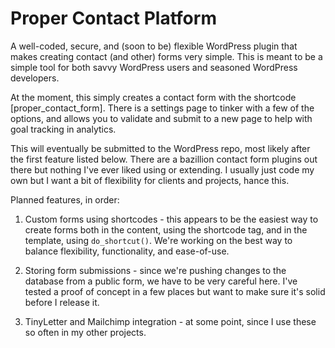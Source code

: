 Proper Contact Platform
================= 

A well-coded, secure, and (soon to be) flexible WordPress plugin that makes creating contact (and other) forms very simple. This is meant to be a simple tool for both savvy WordPress users and seasoned WordPress developers. 

At the moment, this simply creates a contact form with the shortcode [proper_contact_form]. There is a settings page to tinker with a few of the options, and allows you to validate and submit to a new page to help with goal tracking in analytics.

This will eventually be submitted to the WordPress repo, most likely after the first feature listed below. There are a bazillion contact form plugins out there but nothing I've ever liked using or extending. I usually just code my own but I want a bit of flexibility for clients and projects, hance this. 

Planned features, in order:

1) Custom forms using shortcodes - this appears to be the easiest way to create forms both in the content, using the shortcode tag, and in the template, using `do_shortcut()`. We're working on the best way to balance flexibility, functionality, and ease-of-use. 

2) Storing form submissions - since we're pushing changes to the database from a public form, we have to be very careful here. I've tested a proof of concept in a few places but want to make sure it's solid before I release it. 

3) TinyLetter and Mailchimp integration - at some point, since I use these so often in my other projects.
